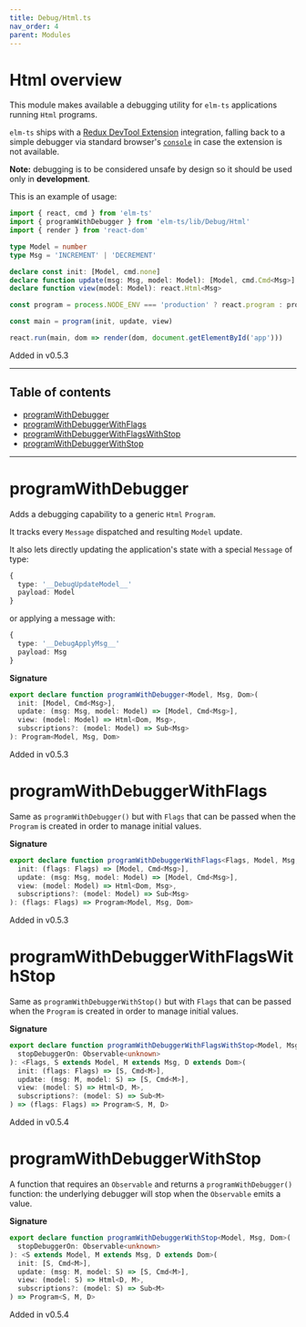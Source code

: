 ```yaml
---
title: Debug/Html.ts
nav_order: 4
parent: Modules
---
```


# Html overview

This module makes available a debugging utility for `elm-ts` applications running `Html` programs.

`elm-ts` ships with a [Redux DevTool Extension](https://github.com/zalmoxisus/redux-devtools-extension) integration, falling back to a simple debugger via standard browser's [`console`](https://developer.mozilla.org/en-US/docs/Web/API/Console) in case the extension is not available.

**Note:** debugging is to be considered unsafe by design so it should be used only in **development**.

This is an example of usage:

```ts
import { react, cmd } from 'elm-ts'
import { programWithDebugger } from 'elm-ts/lib/Debug/Html'
import { render } from 'react-dom'

type Model = number
type Msg = 'INCREMENT' | 'DECREMENT'

declare const init: [Model, cmd.none]
declare function update(msg: Msg, model: Model): [Model, cmd.Cmd<Msg>]
declare function view(model: Model): react.Html<Msg>

const program = process.NODE_ENV === 'production' ? react.program : programWithDebugger

const main = program(init, update, view)

react.run(main, dom => render(dom, document.getElementById('app')))
```

Added in v0.5.3

---

<h2 class="text-delta">Table of contents</h2>

- [programWithDebugger](#programwithdebugger)
- [programWithDebuggerWithFlags](#programwithdebuggerwithflags)
- [programWithDebuggerWithFlagsWithStop](#programwithdebuggerwithflagswithstop)
- [programWithDebuggerWithStop](#programwithdebuggerwithstop)

---

# programWithDebugger

Adds a debugging capability to a generic `Html` `Program`.

It tracks every `Message` dispatched and resulting `Model` update.

It also lets directly updating the application's state with a special `Message` of type:

```ts
{
  type: '__DebugUpdateModel__'
  payload: Model
}
```

or applying a message with:

```ts
{
  type: '__DebugApplyMsg__'
  payload: Msg
}
```

**Signature**

```ts
export declare function programWithDebugger<Model, Msg, Dom>(
  init: [Model, Cmd<Msg>],
  update: (msg: Msg, model: Model) => [Model, Cmd<Msg>],
  view: (model: Model) => Html<Dom, Msg>,
  subscriptions?: (model: Model) => Sub<Msg>
): Program<Model, Msg, Dom>
```

Added in v0.5.3

# programWithDebuggerWithFlags

Same as `programWithDebugger()` but with `Flags` that can be passed when the `Program` is created in order to manage initial values.

**Signature**

```ts
export declare function programWithDebuggerWithFlags<Flags, Model, Msg, Dom>(
  init: (flags: Flags) => [Model, Cmd<Msg>],
  update: (msg: Msg, model: Model) => [Model, Cmd<Msg>],
  view: (model: Model) => Html<Dom, Msg>,
  subscriptions?: (model: Model) => Sub<Msg>
): (flags: Flags) => Program<Model, Msg, Dom>
```

Added in v0.5.3

# programWithDebuggerWithFlagsWithStop

Same as `programWithDebuggerWithStop()` but with `Flags` that can be passed when the `Program` is created in order to manage initial values.

**Signature**

```ts
export declare function programWithDebuggerWithFlagsWithStop<Model, Msg, Dom>(
  stopDebuggerOn: Observable<unknown>
): <Flags, S extends Model, M extends Msg, D extends Dom>(
  init: (flags: Flags) => [S, Cmd<M>],
  update: (msg: M, model: S) => [S, Cmd<M>],
  view: (model: S) => Html<D, M>,
  subscriptions?: (model: S) => Sub<M>
) => (flags: Flags) => Program<S, M, D>
```

Added in v0.5.4

# programWithDebuggerWithStop

A function that requires an `Observable` and returns a `programWithDebugger()` function: the underlying debugger will stop when the `Observable` emits a value.

**Signature**

```ts
export declare function programWithDebuggerWithStop<Model, Msg, Dom>(
  stopDebuggerOn: Observable<unknown>
): <S extends Model, M extends Msg, D extends Dom>(
  init: [S, Cmd<M>],
  update: (msg: M, model: S) => [S, Cmd<M>],
  view: (model: S) => Html<D, M>,
  subscriptions?: (model: S) => Sub<M>
) => Program<S, M, D>
```

Added in v0.5.4
